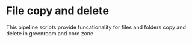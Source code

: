 # File copy and delete

This pipeline scripts provide funcationality for files and folders copy and delete in greenroom and core zone

